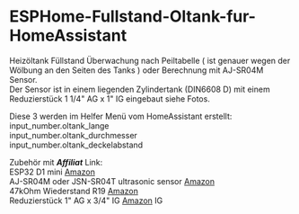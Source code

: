 # ESPHome-Fullstand-Oltank-fur-HomeAssistant
Heizöltank Füllstand Überwachung nach Peiltabelle ( ist genauer wegen der Wölbung an den Seiten des Tanks ) oder Berechnung mit AJ-SR04M Sensor.<br/>
Der Sensor ist in einem liegenden Zylindertank (DIN6608 D) mit einem Reduzierstück 1 1/4" AG x 1" IG eingebaut siehe Fotos.<br/>

Diese 3 werden im Helfer Menü vom HomeAssistant erstellt: <br/> 
input_number.oltank_lange <br/> 
input_number.oltank_durchmesser <br/> 
input_number.oltank_deckelabstand <br/> 


Zubehör mit ***Affiliat*** Link: <br/> 
ESP32 D1 mini [Amazon](https://amzn.to/3YDi2vo) <br/> 
AJ-SR04M oder JSN-SR04T ultrasonic sensor [Amazon](https://amzn.to/4fyJjpB) <br/>
47kOhm Wiederstand R19 [Amazon](https://amzn.to/3NYAWrK)<br/> 
Reduzierstück 1" AG x 3/4" IG [Amazon](https://amzn.to/4hGuBP0) IG <br/> 


